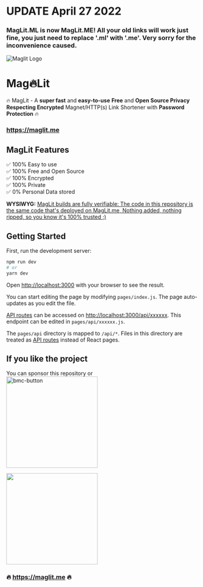 # UPDATE April 27 2022
### MagLit.ML is now MagLit.ME! All your old links will work just fine, you just need to replace '.ml' with '.me'. Very sorry for the inconvenience caused.
![Maglit Logo](https://user-images.githubusercontent.com/25067102/165503689-d1d9eb36-7f00-423b-bf38-89698deb9d3e.jpg)

# Mag🔥Lit
🔥 MagLit - A **super fast** and **easy-to-use** **Free** and **Open Source Privacy Respecting Encrypted** Magnet/HTTP(s) Link Shortener with **Password Protection** 🔥
### https://maglit.me

## MagLit Features

✅ 100% Easy to use\
✅ 100% Free and Open Source\
✅ 100% Encrypted\
✅ 100% Private\
✅ 0% Personal Data stored

**WYSIWYG:** [MagLit builds are fully verifiable: The code in this repository is the same code that's deployed on MagLit.me, Nothing added, nothing ripped, so you know it's 100% trusted ;) ](https://github.com/NayamAmarshe/MagLit/deployments)
## Getting Started

First, run the development server:

```bash
npm run dev
# or
yarn dev
```

Open [http://localhost:3000](http://localhost:3000) with your browser to see the result.

You can start editing the page by modifying `pages/index.js`. The page auto-updates as you edit the file.

[API routes](https://nextjs.org/docs/api-routes/introduction) can be accessed on [http://localhost:3000/api/xxxxxx](http://localhost:3000/api/xxxxxx). This endpoint can be edited in `pages/api/xxxxxx.js`.

The `pages/api` directory is mapped to `/api/*`. Files in this directory are treated as [API routes](https://nextjs.org/docs/api-routes/introduction) instead of React pages.

## If you like the project
You can sponsor this repository or    
<a href="https://www.buymeacoffee.com/maglit">
<img width="240" alt="bmc-button" src="https://user-images.githubusercontent.com/25067102/154570688-9e143f2b-fee3-4b05-a9d2-a7a3013b2b51.png" />
</a>

<img width="240" src="https://user-images.githubusercontent.com/25067102/154571600-a0d030db-341d-4b21-b688-f3b6c5e7cd2e.jpg" />

### 🔥 https://maglit.me 🔥
